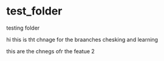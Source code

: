 # test_folder
testing folder

hi this is tht chnage for the braanches chesking and learning

this are the chnegs ofr the featue 2

